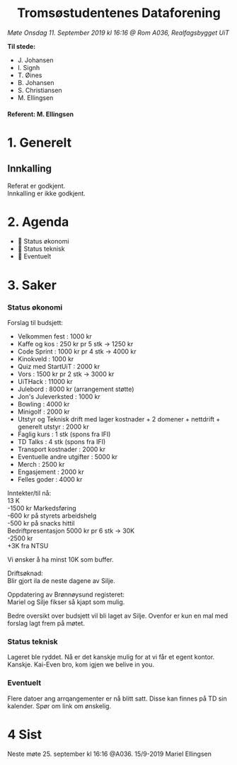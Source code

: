 <h1> <center> Tromsøstudentenes Dataforening </center> </h1>

*Møte Onsdag 11. September 2019 kl 16:16 @ Rom A036, Realfagsbygget UiT*

**Til stede:**
* J. Johansen
* I. Signh
* T. Øines
* B. Johansen
* S. Christiansen
* M. Ellingsen


#### Referent:  M. Ellingsen

# 1. Generelt
## Innkalling
Referat er godkjent. <br/>
Innkalling er ikke godkjent.  

# 2. Agenda
* :purple_heart: Status økonomi
* :purple_heart: Status teknisk
* :purple_heart: Eventuelt


# 3. Saker
### Status økonomi
Forslag til budsjett:<br>
- Velkommen fest : 1000 kr
- Kaffe og kos : 250 kr pr 5 stk -> 1250 kr
- Code Sprint : 1000 kr pr 4 stk -> 4000 kr
- Kinokveld : 1000 kr
- Quiz med StartUiT : 2000 kr
- Vors : 1500 kr pr 2 stk -> 3000 kr
- UiTHack : 11000 kr
- Julebord : 8000 kr (arrangement støtte)
- Jon's Juleverksted : 1000 kr
- Bowling : 4000 kr
- Minigolf : 2000 kr
- Utstyr og Teknisk drift med lager kostnader + 2 domener + nettdrift + generelt utstyr : 2000 kr 
- Faglig kurs :  1 stk (spons fra IFI)
- TD Talks : 4 stk (spons fra IFI)
- Transport kostnader : 2000 kr
- Eventuelle andre utgifter : 5000 kr
- Merch : 2500 kr 
- Engasjement : 2000 kr 
- Felles goder : 4000 kr 


Inntekter/til nå: <br>
13 K <br>
-1500 kr Markedsføring<br>
-600 kr på styrets arbeidshelg<br>
-500 kr på snacks hittil<br>
Bedriftpresentasjon 5000 kr pr 6 stk -> 30K<br>
-2500 kr <br>
+3K fra NTSU<br>

Vi ønsker å ha minst 10K som buffer.<br>

Driftsøknad:<br>
Blir gjort ila de neste dagene av Silje.<br>

Oppdatering av Brønnøysund registeret:<br>
Mariel og Silje fikser så kjapt som mulig.<br>

Bedre oversikt over budsjett vil bli laget av Silje. Ovenfor er kun en mal med forslag lagt frem på møtet. 

### Status teknisk
Lageret ble ryddet. Nå er det kanskje mulig for at vi får et egent kontor. Kanskje. Kai-Even bro, kom igjen we belive in you. 

### Eventuelt
Flere datoer ang arrqangementer er nå blitt satt. Disse kan finnes på TD sin kalender. Spør om link om ønskelig. 


# 4 Sist
Neste møte 25. september kl 16:16 @A036.
15/9-2019 Mariel Ellingsen
